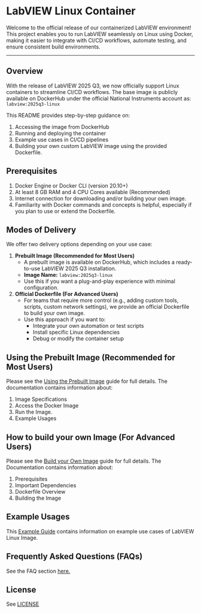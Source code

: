# LabVIEW Linux Container
Welcome to the official release of our containerized LabVIEW environment!
This project enables you to run LabVIEW seamlessly on Linux using Docker, making it easier to integrate with CI/CD workflows, automate testing, and ensure consistent build environments.

---

## Overview
With the release of LabVIEW 2025 Q3, we now officially support Linux containers to streamline CI/CD workflows. The base image is publicly available on DockerHub under the official National Instruments account as: `labview:2025q3-linux`

This README provides step-by-step guidance on:
1. Accessing the image from DockerHub
2. Running and deploying the container
3. Example use cases in CI/CD pipelines
4. Building your own custom LabVIEW image using the provided Dockerfile.

## Prerequisites 
1. Docker Engine or Docker CLI (version 20.10+)
2. At least 8 GB RAM and 4 CPU Cores available (Recommended)
3. Internet connection for downloading and/or building your own image.
4. Familiarity with Docker commands and concepts is helpful, especially if you plan to use or extend the Dockerfile.

## Modes of Delivery
We offer two delivery options depending on your use case:
1. **Prebuilt Image (Recommended for Most Users)**
    - A prebuilt image is available on DockerHub, which includes a ready-to-use LabVIEW 2025 Q3 installation.
    - **Image Name:** `labview:2025q3-linux`
    - Use this if you want a plug-and-play experience with minimal configuration.
2. **Official Dockerfile (For Advanced Users)**
    - For teams that require more control (e.g., adding custom tools, scripts, custom network settings), we provide an official Dockerfile to build your own image.
    - Use this approach if you want to:
        - Integrate your own automation or test scripts
        - Install specific Linux dependencies
        - Debug or modify the container setup

## Using the Prebuilt Image (Recommended for Most Users)
Please see the [Using the Prebuilt Image](./docs/use-prebuilt-image.md) guide for full details.
The documentation contains information about:
1. Image Specifications
2. Access the Docker Image
3. Run the Image.
4. Example Usages

## How to build your own Image (For Advanced Users)
Please see the [Build your Own Image]() guide for full details.
The Documentation contains information about:
1. Prerequisites
2. Important Dependencies
3. Dockerfile Overview
4. Building the Image

## Example Usages
This [Example Guide](./docs/examples.md) contains information on example use cases of LabVIEW Linux Image. 

## Frequently Asked Questions (FAQs)
See the FAQ section [here.](./docs/faqs.md)

## License
See [LICENSE](./LICENSE)

